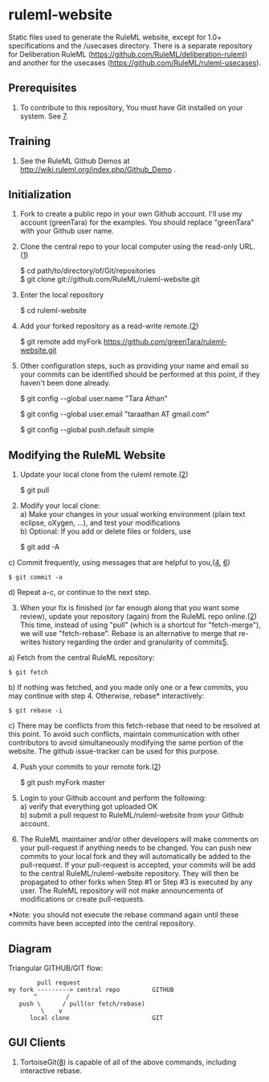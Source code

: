 ruleml-website
==============

Static files used to generate the RuleML website, except for 1.0+ specifications and the /usecases directory. 
There is a separate repository for Deliberation RuleML (https://github.com/RuleML/deliberation-ruleml) 
and another for the usecases (https://github.com/RuleML/ruleml-usecases).

Prerequisites
-------------
1. To contribute to this repository, You must have Git installed on your system. See [7].

Training
--------
1. See the RuleML Github Demos at http://wiki.ruleml.org/index.php/Github_Demo .
   
Initialization
--------------
1. Fork to create a public repo in your own Github account. 
I'll use my account (greenTara) for the examples. 
You should replace "greenTara" with your Github user name.

2. Clone the central repo to your local computer using the read-only URL.([1])

    $ cd path/to/directory/of/Git/repositories  
    $ git clone git://github.com/RuleML/ruleml-website.git
    
3. Enter the local repository

    $ cd ruleml-website
4. Add your forked repository as a read-write remote.([2])

    $ git remote add myFork https://github.com/greenTara/ruleml-website.git
    
5. Other configuration steps, such as providing your name and email so your commits can be identified
   should be performed at this point, if they haven't been done already.

    $ git config --global user.name "Tara Athan"
    
    $ git config --global user.email "taraathan AT gmail.com"
    
    $ git config --global push.default simple

Modifying the RuleML Website
----------------------------
1. Update your local clone from the ruleml remote.([2])

    $ git pull
        
2. Modify your local clone:  
  a) Make your changes in your usual working environment (plain text eclipse, oXygen, ...), and test your modifications  
  b) Optional: If you add or delete files or folders, use  

    $ git add -A

  c) Commit frequently, using messages that are helpful to you,([4], [6])  

    $ git commit -a
    
  d) Repeat a-c, or continue to the next step.
    
   
3. When your fix is finished (or far enough along that you want some review), 
  update your repository (again) from the RuleML repo online.([2])
  This time, instead of using "pull" (which is a shortcut for "fetch-merge"), we will use 
  "fetch-rebase".
  Rebase is an alternative to merge that re-writes history regarding the order and granularity of commits[5].

  a) Fetch from the central RuleML repository:
  
    $ git fetch
    
  b) If nothing was fetched, and you made only one or a few commits, you may continue with step 4.
   Otherwise, rebase* interactively:
   
    $ git rebase -i

  c) There may be conflicts from this fetch-rebase that need to be resolved at this point.
To avoid such conflicts, maintain communication with other contributors to avoid
simultaneously modifying the same portion of the website.
The github issue-tracker can be used for this purpose.
        
4. Push your commits to your remote fork.([2])

    $ git push myFork master
    
5. Login to your Github account and perform the following:  
  a) verify that everything got uploaded OK  
  b) submit a pull request to RuleML/ruleml-website from your Github account.  

6. The RuleML maintainer and/or other developers will make comments on your pull-request if 
anything needs to be changed.
You can push new commits to your local fork and they will automatically be added to the pull-request.
If your pull-request is accepted, your commits will be add to the central RuleML/ruleml-website repository.
They will then be propagated to other forks when Step #1 or Step #3 is 
executed by any user. The RuleML repository will not make announcements of modifications or create pull-requests.

*Note: you should not execute the rebase command again until these commits have been accepted into the central repository.

Diagram
-------

Triangular GITHUB/GIT flow:

            pull request
    my fork ---------> central repo         GITHUB
           ^        /
       push \      / pull(or fetch/rebase)
             \    v 
          local clone                       GIT

GUI Clients
-----------
1. TortoiseGit([8]) is capable of all of the above commands, including interactive rebase.

[1]:http://git-scm.com/book/en/Git-Basics-Getting-a-Git-Repository
[2]:http://git-scm.com/book/en/Git-Basics-Working-with-Remotes
[4]:http://git-scm.com/book/en/Git-Basics-Recording-Changes-to-the-Repository
[5]:http://git-scm.com/book/en/Git-Branching-Rebasing
[6]:http://git-scm.com/book/en/Getting-Started-Git-Basics
[7]:http://git-scm.com/book/en/Getting-Started-Installing-Git
[8]:http://code.google.com/p/tortoisegit/
